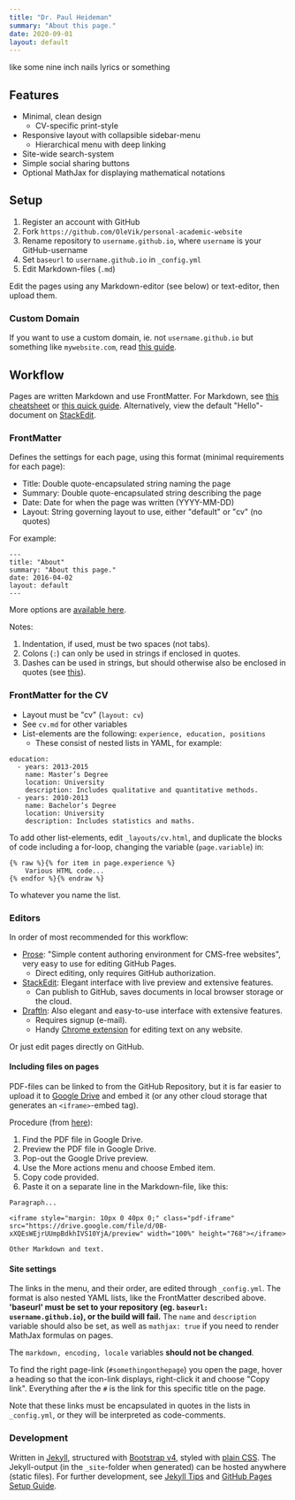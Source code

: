 ```yaml
---
title: "Dr. Paul Heideman"
summary: "About this page."
date: 2020-09-01
layout: default
---
```


like some nine inch nails lyrics or something

## Features
- Minimal, clean design
	- CV-specific print-style
- Responsive layout with collapsible sidebar-menu
	- Hierarchical menu with deep linking
- Site-wide search-system
- Simple social sharing buttons
- Optional MathJax for displaying mathematical notations

## Setup

1. Register an account with GitHub
2. Fork `https://github.com/OleVik/personal-academic-website`
3. Rename repository to `username.github.io`, where `username` is your GitHub-username
4. Set `baseurl` to `username.github.io` in `_config.yml`
5. Edit Markdown-files (`.md`)

Edit the pages using any Markdown-editor (see below) or text-editor, then upload them.

### Custom Domain
If you want to use a custom domain, ie. not `username.github.io` but something like `mywebsite.com`, read [this guide](https://help.github.com/articles/using-a-custom-domain-with-github-pages/).

## Workflow
Pages are written Markdown and use FrontMatter. For Markdown, see [this cheatsheet](http://ricostacruz.com/cheatsheets/markdown.html) or [this quick guide](https://milanaryal.com/2015/writing-on-github-pages-and-jekyll-using-markdown/). Alternatively, view the default "Hello"-document on [StackEdit](https://stackedit.io/editor).

### FrontMatter
Defines the settings for each page, using this format (minimal requirements for each page):

- Title: Double quote-encapsulated string naming the page
- Summary: Double quote-encapsulated string describing the page
- Date: Date for when the page was written (YYYY-MM-DD)
- Layout: String governing layout to use, either "default" or "cv" (no quotes)

For example:

```
---
title: "About"
summary: "About this page."
date: 2016-04-02
layout: default
---
```

More options are [available here](https://jekyllrb.com/docs/frontmatter/).

Notes:

1. Indentation, if used, must be two spaces (not tabs).
2. Colons (`:`) can only be used in strings if enclosed in quotes.
3. Dashes can be used in strings, but should otherwise also be enclosed in quotes (see [this](https://docs.saltstack.com/en/latest/topics/yaml/)).

### FrontMatter for the CV
- Layout must be "cv" (`layout: cv`)
- See `cv.md` for other variables
- List-elements are the following: `experience, education, positions`
	- These consist of nested lists in YAML, for example:

```
education:
  - years: 2013-2015
    name: Master’s Degree
    location: University
    description: Includes qualitative and quantitative methods.
  - years: 2010-2013
    name: Bachelor’s Degree
    location: University
    description: Includes statistics and maths.
```

To add other list-elements, edit `_layouts/cv.html`, and duplicate the blocks of code including a for-loop, changing the variable (`page.variable`) in:

```
{% raw %}{% for item in page.experience %}
	Various HTML code...
{% endfor %}{% endraw %}
```

To whatever you name the list.

### Editors
In order of most recommended for this workflow:

- [Prose](http://prose.io/#about): "Simple content authoring environment for CMS-free websites", very easy to use for editing GitHub Pages.
	- Direct editing, only requires GitHub authorization.
- [StackEdit](https://stackedit.io/): Elegant interface with live preview and extensive features.
	- Can publish to GitHub, saves documents in local browser storage or the cloud.
- [DraftIn](http://docs.withdraft.com/): Also elegant and easy-to-use interface with extensive features.
	- Requires signup (e-mail).
	- Handy [Chrome extension](https://chrome.google.com/webstore/detail/draft/amlbbbgcijmiooecobhkjblcdkjldmdk) for editing text on any website.

Or just edit pages directly on GitHub.

#### Including files on pages
PDF-files can be linked to from the GitHub Repository, but it is far easier to upload it to [Google Drive](https://drive.google.com/drive/) and embed it (or any other cloud storage that generates an `<iframe>`-embed tag).

Procedure (from [here](http://www.steegle.com/websites/google-sites-howtos/embed-drive-pdf)):

1. Find the PDF file in Google Drive.
2. Preview the PDF file in Google Drive.
3. Pop-out the Google Drive preview.
4. Use the More actions menu and choose Embed item.
5. Copy code provided.
6. Paste it on a separate line in the Markdown-file, like this:

```
Paragraph...

<iframe style="margin: 10px 0 40px 0;" class="pdf-iframe" src="https://drive.google.com/file/d/0B-xXQEsWEjrUUmpBdkhIVS10YjA/preview" width="100%" height="768"></iframe>

Other Markdown and text.
```

#### Site settings
The links in the menu, and their order, are edited through `_config.yml`. The format is also nested YAML lists, like the FrontMatter described above. **'baseurl' must be set to your repository (eg. `baseurl: username.github.io`), or the build will fail.** The `name` and `description` variable should also be set, as well as `mathjax: true` if you need to render MathJax formulas on pages.

The `markdown, encoding, locale` variables **should not be changed**.

To find the right page-link (`#somethingonthepage`) you open the page, hover a heading so that the icon-link displays, right-click it and choose "Copy link". Everything after the `#` is the link for this specific title on the page.

Note that these links must be encapsulated in quotes in the lists in `_config.yml`, or they will be interpreted as code-comments.

### Development
Written in [Jekyll](http://jekyllrb.com/), structured with [Bootstrap v4](http://getbootstrap.com/), styled with [plain CSS](http://www.css3-tutorial.net/introduction/what-is-css/). The Jekyll-output (in the `_site`-folder when generated) can be hosted anywhere (static files). For further development, see [Jekyll Tips](http://jekyll.tips/) and [GitHub Pages Setup Guide](http://jmcglone.com/guides/github-pages/).
